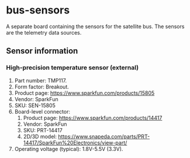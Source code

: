 # bus-sensors
A separate board containing the sensors for the satellite bus. The sensors are the telemetry data sources.

## Sensor information

### High-precision temperature sensor (external)

1. Part number: TMP117.
2. Form factor: Breakout.
3. Product page: https://www.sparkfun.com/products/15805
4. Vendor: SparkFun
5. SKU: SEN-15805
6. Board-level connector:
   1. Product page: https://www.sparkfun.com/products/14417
   2. Vendor: SparkFun
   3. SKU: PRT-14417
   4. 2D/3D model: https://www.snapeda.com/parts/PRT-14417/SparkFun%20Electronics/view-part/
7. Operating voltage (typical): 1.8V-5.5V (3.3V).

